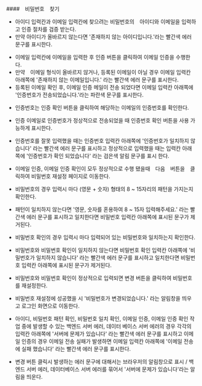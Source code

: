 ####　비밀번호　찾기
<!-- 아이디 -->
- 아이디 입력칸과 이메일 입력칸에 찾으려는 비밀번호의　아이디와 이메일을 입력하고 인증 절차를 검증 받는다.
- 만약 아이디가 올바르지 않는다면 '존재하지 않는 아이디입니다.'라는 빨간색 에러 문구를 표시한다.

<!-- 이메일 -->
- 이메일 입력칸에 이메일을 입력한 후 인증 버튼을 클릭하여 이메일 인증을 수행한다.
- 만약　이메일 형식이 올바르지 않거나, 등록된 이메일이 아닐 경우 이메일 입력칸 아래쪽에 '존재하지 않는 이메일입니다.' 라는 빨간색 에러 문구를 표시한다.
- 등록된 이메일 확인 후, 이메일 인증 메일이 전송 되었다면 이메일 입력칸 아래쪽에 '인증번호가 전송되었습니다.'라는 파란색 문구를 표시한다. 
<!-- 인증번호 -->
- 인증번호는 인증 확인 버튼을 클릭하여 해당하는 이메일의 인증번호를 확인한다.  
- 인증 이메일로 인증번호가 정상적으로 전송되었을 때 인증번호 확인 버튼을 사용 가능하게 표시한다.  
- 인증번호를 잘못 입력했을 때는 인증번호 입력칸 아래쪽에 '인증번호가 일치하지 않습니다' 라는 빨간색 에러 문구를 표시하고 정상적으로 입력했을 때는 입력칸 아래쪽에 '인증번호가 확인 되었습니다' 라는 검은색 알림 문구를 표시 한다. 

- 이메일 인증, 이메일 인증 확인이 모두 정상적으로 수행 됐을때　다음　버튼을　클릭하여 비밀번호 재설정 페이지로 이동한다.

<!-- 비밀번호 재설정 -->
- 비밀번호의 경우 입력시 마다 (영문 + 숫자) 형태의 8 ~ 15자리의 패턴을 가지는지 확인한다.  
- 패턴이 일치하지 않는다면 '영문, 숫자를 혼용하여 8 ~ 15자 입력해주세요.' 라는 빨간색 에러 문구를 표시하고 일치한다면 비밀번호 입력칸 아래쪽에 표시된 문구가 제거된다.  
- 비밀번호 확인의 경우 입력시 마다 입력되어 있는 비밀번호와 일치하는지 확인한다.    
- 비밀번호와 비밀번호 확인이 일치하지 않는다면 비밀번호 확인 입력칸 아래쪽에 '비밀번호가 일치하지 않습니다' 라는 빨간색 에러 문구를 표시하고 일치한다면 비밀번호 입력칸 아래쪽에 표시된 문구가 제거된다.
- 비밀번호와 비밀번호 확인이 정상적으로 입력되면 변경 버튼을 클릭하여 비밀번호를 재설정한다.
- 비밀번호 재설정에 성공했을 시 '비밀번호가 변경되었습니다.' 라는 알림창을 띄우고 로그인 화면으로 이동한다.

- 아이디, 비밀번호 패턴 확인, 비밀번호 일치 확인, 이메일 인증, 이메일 인증 확인 작업 중에 발생할 수 있는 백엔드 서버 에러, 데이터 베이스 서버 에러의 경우 각각의 입력칸 아래쪽에 '서버에 문제가 있습니다' 라는 빨간색 에러 문구를 표시하고 이메일 인증의 경우 이메일 전송 실패가 발생하면 이메일 입력칸 아래쪽에 '이메일 전송에 실패 했습니다' 라는 빨간색 에러 문구를 표시한다.  

- 변경 버튼 클릭시 발생하는 에러 문구에 대해서는 브라우저의 알림창으로 표시 / 백엔드 서버 에러, 데이터베이스 서버 에러를 묶어서 '서버에 문제가 있습니다'라는 알림을 띄운다.